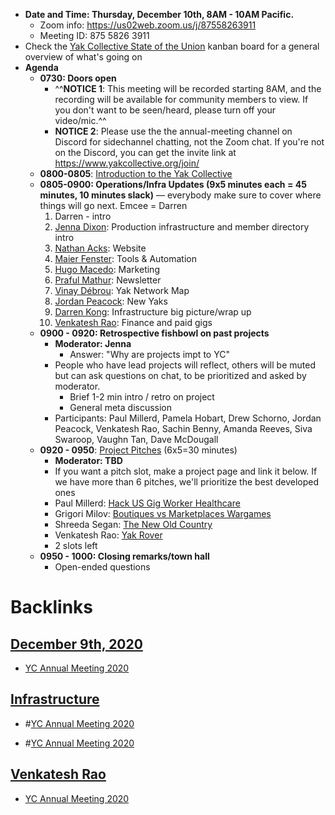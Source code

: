 - **Date and Time: Thursday, December 10th, 8AM - 10AM Pacific.**
    - Zoom info: https://us02web.zoom.us/j/87558263911
    - Meeting ID: 875 5826 3911
- Check the [Yak Collective State of the Union](<Yak Collective State of the Union.md>) kanban board for a general overview of what's going on
- **Agenda**
    - **0730: Doors open**
        - ^^**NOTICE 1**: This meeting will be recorded starting 8AM, and the recording will be available for community members to view. If you don't want to be seen/heard, please turn off your video/mic.^^
        - **NOTICE 2**: Please use the the annual-meeting channel on Discord for sidechannel chatting, not the Zoom chat. If you're not on the Discord, you can get the invite link at https://www.yakcollective.org/join/
    - **0800-0805**: [Introduction to the Yak Collective](<Introduction to the Yak Collective.md>)
    - **0805-0900: Operations/Infra Updates (9x5 minutes each = 45 minutes, 10 minutes slack)** — everybody make sure to cover where things will go next. Emcee = Darren 
        1. Darren - intro 
        2. [Jenna Dixon](<Jenna Dixon.md>): Production infrastructure and member directory intro
        3. [Nathan Acks](<Nathan Acks.md>): Website
        4. [Maier Fenster](<Maier Fenster.md>): Tools & Automation
        5. [Hugo Macedo](<Hugo Macedo.md>): Marketing
        6. [Praful Mathur](<Praful Mathur.md>): Newsletter
        7. [Vinay Débrou](<Vinay Débrou.md>): Yak Network Map
        8. [Jordan Peacock](<Jordan Peacock.md>): New Yaks
        9. [Darren Kong](<Darren Kong.md>): Infrastructure big picture/wrap up
        10. [Venkatesh Rao](<Venkatesh Rao.md>): Finance and paid gigs
    - **0900 - 0920: Retrospective fishbowl on past projects**
        - **Moderator: Jenna**
            - Answer: "Why are projects impt to YC"
        - People who have lead projects will reflect, others will be muted but can ask questions on chat, to be prioritized and asked by moderator.
            - Brief 1-2 min intro / retro on project
            - General meta discussion
        - Participants: Paul Millerd, Pamela Hobart, Drew Schorno, Jordan Peacock, Venkatesh Rao, Sachin Benny, Amanda Reeves, Siva Swaroop, Vaughn Tan, Dave McDougall
    - **0920 - 0950**: [Project Pitches](<Project Pitches.md>) (6x5=30 minutes)
        - **Moderator: TBD**
        - If you want a pitch slot, make a project page and link it below. If we have more than 6 pitches, we'll prioritize the best developed ones
        - Paul Millerd: [Hack US Gig Worker Healthcare](<Hack US Gig Worker Healthcare.md>)
        - Grigori Milov: [Boutiques vs Marketplaces Wargames](<Boutiques vs Marketplaces Wargames.md>)
        - Shreeda Segan: [The New Old Country](<The New Old Country.md>)
        - Venkatesh Rao: [Yak Rover](<Yak Rover.md>)
        - 2 slots left
    - **0950 - 1000: Closing remarks/town hall**
        - Open-ended questions

# Backlinks
## [December 9th, 2020](<December 9th, 2020.md>)
- [YC Annual Meeting 2020](<YC Annual Meeting 2020.md>)

## [Infrastructure](<Infrastructure.md>)
- #[YC Annual Meeting 2020](<YC Annual Meeting 2020.md>)

- #[YC Annual Meeting 2020](<YC Annual Meeting 2020.md>)

## [Venkatesh Rao](<Venkatesh Rao.md>)
- [YC Annual Meeting 2020](<YC Annual Meeting 2020.md>)


